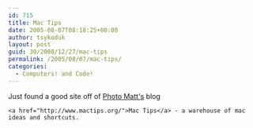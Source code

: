 ```yaml
---
id: 715
title: Mac Tips
date: 2005-08-07T08:18:25+00:00
author: tsykoduk
layout: post
guid: 30/2008/12/27/mac-tips
permalink: /2005/08/07/mac-tips/
categories:
  - Computers! and Code!
---
```

Just found a good site off of <a href="http://photomatt.net/2005/08/03/mac-tips/">Photo Matt's</a> blog


	<a href="http://www.mactips.org/">Mac Tips</a> - a warehouse of mac ideas and shortcuts.